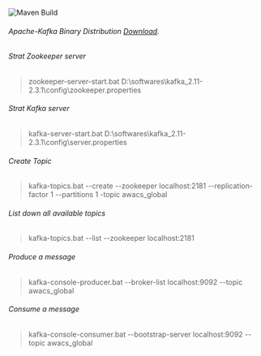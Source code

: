 ![Maven Build](https://github.com/girishaiocdawacs/smart-pharmacy-event-management/workflows/Maven%20Build/badge.svg)

###### Apache-Kafka Binary Distribution [Download](http://apachemirror.wuchna.com/kafka/2.3.1/kafka_2.11-2.3.1.tgz).

###### Strat Zookeeper server
> zookeeper-server-start.bat D:\softwares\kafka_2.11-2.3.1\config\zookeeper.properties

###### Strat Kafka server 
> kafka-server-start.bat D:\softwares\kafka_2.11-2.3.1\config\server.properties

###### Create Topic
> kafka-topics.bat --create --zookeeper localhost:2181 --replication-factor 1 --partitions 1 -topic awacs_global

###### List down all available topics
> kafka-topics.bat --list --zookeeper localhost:2181

###### Produce a message
> kafka-console-producer.bat --broker-list localhost:9092 --topic awacs_global

###### Consume a message
> kafka-console-consumer.bat --bootstrap-server localhost:9092 --topic awacs_global
